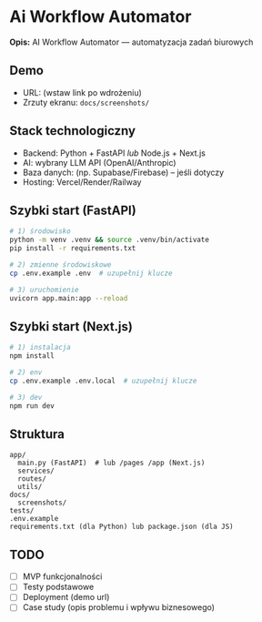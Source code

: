 # Ai Workflow Automator

**Opis:** AI Workflow Automator — automatyzacja zadań biurowych

## Demo
- URL: (wstaw link po wdrożeniu)
- Zrzuty ekranu: `docs/screenshots/`

## Stack technologiczny
- Backend: Python + FastAPI _lub_ Node.js + Next.js
- AI: wybrany LLM API (OpenAI/Anthropic)
- Baza danych: (np. Supabase/Firebase) – jeśli dotyczy
- Hosting: Vercel/Render/Railway

## Szybki start (FastAPI)
```bash
# 1) środowisko
python -m venv .venv && source .venv/bin/activate
pip install -r requirements.txt

# 2) zmienne środowiskowe
cp .env.example .env  # uzupełnij klucze

# 3) uruchomienie
uvicorn app.main:app --reload
```

## Szybki start (Next.js)
```bash
# 1) instalacja
npm install

# 2) env
cp .env.example .env.local  # uzupełnij klucze

# 3) dev
npm run dev
```

## Struktura
```
app/
  main.py (FastAPI)  # lub /pages /app (Next.js)
  services/
  routes/
  utils/
docs/
  screenshots/
tests/
.env.example
requirements.txt (dla Python) lub package.json (dla JS)
```

## TODO
- [ ] MVP funkcjonalności
- [ ] Testy podstawowe
- [ ] Deployment (demo url)
- [ ] Case study (opis problemu i wpływu biznesowego)
